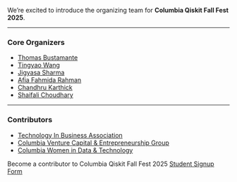 
We’re excited to introduce the organizing team for **Columbia Qiskit Fall Fest 2025**.

---

### Core Organizers
- [Thomas Bustamante](https://www.linkedin.com/in/tombustamante/)
- [Tingyao Wang](https://www.linkedin.com/in/tingyaowang/)
- [Jigyasa Sharma](https://www.linkedin.com/in/jigyasasharm/)
- [Afia Fahmida Rahman](https://www.linkedin.com/in/afiafrahman/)  
- [Chandhru Karthick](https://www.linkedin.com/in/chandhru-k/)
- [Shaifali Choudhary](https://www.linkedin.com/in/shaifali-choudhary/)

---

### Contributors
- [Technology In Business Association](https://www.linkedin.com/company/technology-in-business-association/posts/)
- [Columbia Venture Capital & Entrepreneurship Group](https://www.linkedin.com/company/columbia-venture-capital-entrepreneurship-group/posts/)
- [Columbia Women in Data & Technology](https://www.linkedin.com/company/columbiawdt/posts/)


Become a contributor to Columbia Qiskit Fall Fest 2025
[Student Signup Form](https://forms.gle/hAKgMEhcr8v4KAwo8) 
